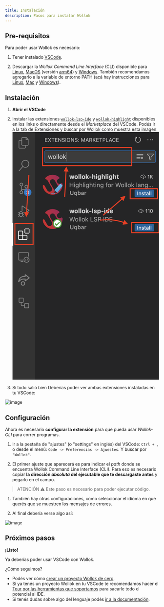 ```yaml
---
title: Instalación
description: Pasos para instalar Wollok
---
```


## Pre-requisitos

Para poder usar Wollok es necesario:

1. Tener instalado [VSCode](https://code.visualstudio.com/).

1. Descargar la _Wollok Command Line Interface_ (CLI) disponible para [Linux](https://github.com/uqbar-project/wollok-ts-cli/releases/latest/download/wollok-ts-cli-linux-x64), [MacOS](https://github.com/uqbar-project/wollok-ts-cli/releases/latest/download/wollok-ts-cli-macos-x64) (versión [arm64](https://github.com/uqbar-project/wollok-ts-cli/releases/latest/download/wollok-ts-cli-macos-arm64)) y [Windows](https://github.com/uqbar-project/wollok-ts-cli/releases/latest/download/wollok-ts-cli-win-x64.exe).
También recomendamos agregarlo a la variable de entorno PATH (acá hay instrucciones para [Linux](https://unix.stackexchange.com/questions/183295/adding-programs-to-path), [Mac](https://apple.stackexchange.com/questions/41542/adding-a-new-executable-to-the-path-environment-variable) y [Windows](https://medium.com/@kevinmarkvi/how-to-add-executables-to-your-path-in-windows-5ffa4ce61a53)).


## Instalación

1. **Abrir el VSCode**

1. Instalar las extensiones [`wollok-lsp-ide`](https://marketplace.visualstudio.com/items?itemName=uqbar.wollok-lsp-ide) y [`wollok-highlight`](https://marketplace.visualstudio.com/items?itemName=uqbar.wollok-highlight) disponibles en los links o directamente desde el _Marketplace_ del VSCode.
Podés ir a la tab de Extensiones y buscar por Wollok como muestra esta imagen: 
![Download VSCode Wollok Extensions](../../../assets/wollok-extensions.png)

1. Si todo salió bien
Deberías poder ver ambas extensiones instaladas en tu VSCode: 
<img width="449" alt="image" src="https://user-images.githubusercontent.com/4098184/204097656-18de3a1e-88c5-4315-8f1b-14480b59a50f.png">


## Configuración 

Ahora es necesario **configurar la extensión** para que pueda usar _Wollok-CLI_ para correr programas. 

1. Ir a la pestaña de "ajustes" (o "settings" en inglés) del VSCode: `Ctrl + ,` o desde el menú: `Code -> Preferencias -> Ajuestes`. Y buscar por `"Wollok"`. 

1. El primer ajuste que aparecerá es para indicar el _path_ donde se encuentra Wollok Command Line Interface (CLI). Para eso es necesario copiar **la dirección _absoluta_ del ejecutable que te descargaste antes** y pegarlo en el campo.
> ATENCIÓN ⚠️
> Este paso es necesario para poder ejecutar código.

1. También hay otras configuraciones, como seleccionar el idioma en que querés que se muestren los mensajes de errores. 

1. Al final debería verse algo así:
<img width="1167" alt="image" src="https://user-images.githubusercontent.com/4098184/204098474-97eafc07-71d6-4520-ac8f-4bb198270caa.png">


## Próximos pasos


**¡Listo!** 

Ya deberías poder usar VSCode con Wollok.

¿Cómo seguimos?

- Podés ver cómo [crear un proyecto Wollok de cero](new_project).
- Si ya tenés un proyecto Wollok en tu VSCode te recomendamos hacer el [Tour por las herramientas que soportamos]() para sacarle todo el potencial al IDE.
- Si tenés dudas sobre algo del lenguaje podés [ir a la documentación]().
